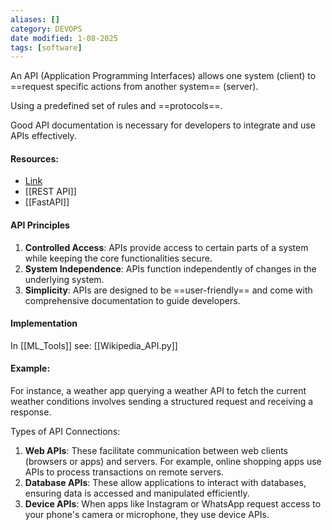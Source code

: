 ```yaml
---
aliases: []
category: DEVOPS
date modified: 1-08-2025
tags: [software]
---
```

An API (Application Programming Interfaces) allows one system (client) to ==request specific actions from another system== (server).

Using a predefined set of rules and ==protocols==. 

Good API documentation is necessary for developers to integrate and use APIs effectively.
#### Resources:
- [Link](https://www.youtube.com/watch?v=yBZO5Rb4ibo)
- [[REST API]]
- [[FastAPI]]
#### API Principles

1. **Controlled Access**: APIs provide access to certain parts of a system while keeping the core functionalities secure.
2. **System Independence**: APIs function independently of changes in the underlying system.
3. **Simplicity**: APIs are designed to be ==user-friendly== and come with comprehensive documentation to guide developers.
#### Implementation

In [[ML_Tools]] see: [[Wikipedia_API.py]]

#### Example:

For instance, a weather app querying a weather API to fetch the current weather conditions involves sending a structured request and receiving a response.

Types of API Connections:
1. **Web APIs**: These facilitate communication between web clients (browsers or apps) and servers. For example, online shopping apps use APIs to process transactions on remote servers.
2. **Database APIs**: These allow applications to interact with databases, ensuring data is accessed and manipulated efficiently.
3. **Device APIs**: When apps like Instagram or WhatsApp request access to your phone's camera or microphone, they use device APIs.